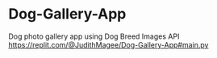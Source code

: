 # Dog-Gallery-App
Dog photo gallery app using Dog Breed Images API
https://replit.com/@JudithMagee/Dog-Gallery-App#main.py
